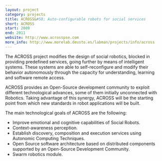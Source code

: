 ```yaml
---
layout: project
category: projects
title: ACROSS&#58; Auto-configurable robots for social services
short: ACROSS
start: 2009
end: 2011
website: http://www.acrosspse.com
more_info: http://www.morelab.deusto.es/labman/projects/info/across
---
```


The ACROSS project modifies the design of social robotics, blocked in providing predefined services, going further by means of intelligent systems. These systems are able to self-reconfigure and modify their behavior autonomously through the capacity for understanding, learning and software remote access.

ACROSS provides an Open-Source development community to exploit different technological advances, some of them initially unconnected with Robotics. Taking advantage of this synergy, ACROSS will be the starting point from which new standards in robot applications will be built.

The main technological goals of ACROSS are the following:
 * Improve emotional and cognitive capabilities of Social Robots.
 * Context-awareness perception.
 * Establish discovery, composition and execution services using Autonomic Computing Techniques.
 * Open Source software architecture based on distributed components supported by an Open-Source Development Community.
 * Swarm robotics module.
